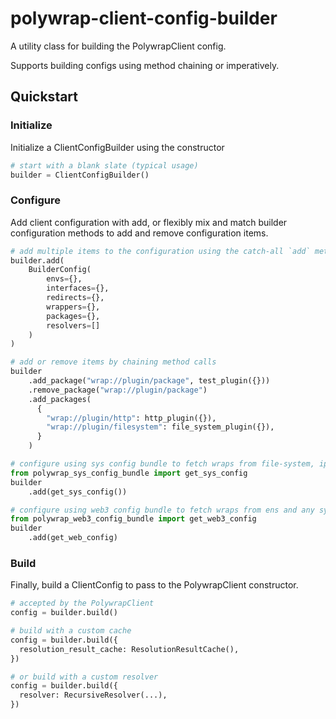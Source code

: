 # polywrap-client-config-builder

A utility class for building the PolywrapClient config. 

Supports building configs using method chaining or imperatively.

## Quickstart

### Initialize

Initialize a ClientConfigBuilder using the constructor

```python
# start with a blank slate (typical usage)
builder = ClientConfigBuilder()
```

### Configure

Add client configuration with add, or flexibly mix and match builder configuration methods to add and remove configuration items.

```python
# add multiple items to the configuration using the catch-all `add` method
builder.add(
    BuilderConfig(
        envs={},
        interfaces={},
        redirects={},
        wrappers={},
        packages={},
        resolvers=[]
    )
)

# add or remove items by chaining method calls
builder
    .add_package("wrap://plugin/package", test_plugin({}))
    .remove_package("wrap://plugin/package")
    .add_packages(
      {
        "wrap://plugin/http": http_plugin({}),
        "wrap://plugin/filesystem": file_system_plugin({}),
      }
    )

# configure using sys config bundle to fetch wraps from file-system, ipfs, wrapscan, or http server
from polywrap_sys_config_bundle import get_sys_config
builder
    .add(get_sys_config())

# configure using web3 config bundle to fetch wraps from ens and any system URI
from polywrap_web3_config_bundle import get_web3_config
builder
    .add(get_web_config)
```

### Build

Finally, build a ClientConfig to pass to the PolywrapClient constructor.

```python
# accepted by the PolywrapClient
config = builder.build()

# build with a custom cache
config = builder.build({
  resolution_result_cache: ResolutionResultCache(),
})

# or build with a custom resolver
config = builder.build({
  resolver: RecursiveResolver(...),
})
```
